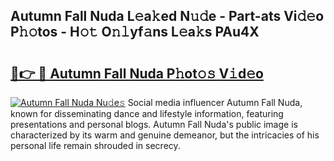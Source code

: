 ## Autumn Fall Nuda L𝚎a𝚔ed N𝚞𝚍e - Part-ats Vi𝚍𝚎o P𝚑𝚘tos - H𝚘𝚝 O𝚗𝚕yf𝚊ns L𝚎a𝚔s PAu4X

# <h2><a href="http://kfdrxkw.oniu.top/?m=Autumn+Fall+Nuda">🔗👉 🔴 Autumn Fall Nuda P𝚑ot𝚘𝚜 V𝚒d𝚎o</a></h2>

[![Autumn Fall Nuda Nu𝚍e𝚜](https://i.imgur.com/0qMVB7G.gif)](http://kfdrxkw.oniu.top/?m=Autumn+Fall+Nuda)
Social media influencer Autumn Fall Nuda, known for disseminating dance and lifestyle information, featuring presentations and personal blogs. Autumn Fall Nuda's public image is characterized by its warm and genuine demeanor, but the intricacies of his personal life remain shrouded in secrecy.  
